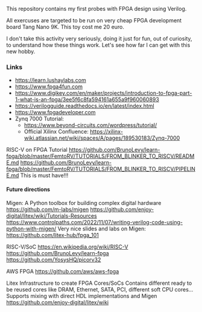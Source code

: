 This repository contains my first probes with FPGA design using Verilog.

All exercuses are targeted to be run on very cheap FPGA development board Tang Nano 9K. This toy cost me 20 euro.

I don't take this activity very seriously, doing it just for fun, out of curiosity, to understand how these things work. Let's see how far I can get with this new hobby.

### Links

- https://learn.lushaylabs.com
- https://www.fpga4fun.com
- https://www.digikey.com/en/maker/projects/introduction-to-fpga-part-1-what-is-an-fpga/3ee5f6c8fa594161a655a9f960060893
- https://verilogguide.readthedocs.io/en/latest/index.html
- https://www.fpgadeveloper.com
- Zynq 7000 Tutorial: 
    - https://www.beyond-circuits.com/wordpress/tutorial/
    - Official Xilinx Confluence: https://xilinx-wiki.atlassian.net/wiki/spaces/A/pages/189530183/Zynq-7000

RISC-V on FPGA Tutorial
https://github.com/BrunoLevy/learn-fpga/blob/master/FemtoRV/TUTORIALS/FROM_BLINKER_TO_RISCV/README.md
https://github.com/BrunoLevy/learn-fpga/blob/master/FemtoRV/TUTORIALS/FROM_BLINKER_TO_RISCV/PIPELINE.md
This is must have!!!

#### Future directions
Migen: A Python toolbox for building complex digital hardware
https://github.com/m-labs/migen 
https://github.com/enjoy-digital/litex/wiki/Tutorials-Resources
https://www.controlpaths.com/2022/11/07/writing-verilog-code-using-python-with-migen/
Very nice slides and labs on Migen:
https://github.com/litex-hub/fpga_101

RISC-V/SoC
https://en.wikipedia.org/wiki/RISC-V
https://github.com/BrunoLevy/learn-fpga
https://github.com/YosysHQ/picorv32

AWS FPGA
https://github.com/aws/aws-fpga

Litex
Infrastructure to create FPGA Cores/SoCs
Contains different ready to be reused cores like DRAM, Ethernet, SATA, PCI, different soft CPU cores...
Supports mixing with direct HDL implementations and Migen
https://github.com/enjoy-digital/litex/wiki


